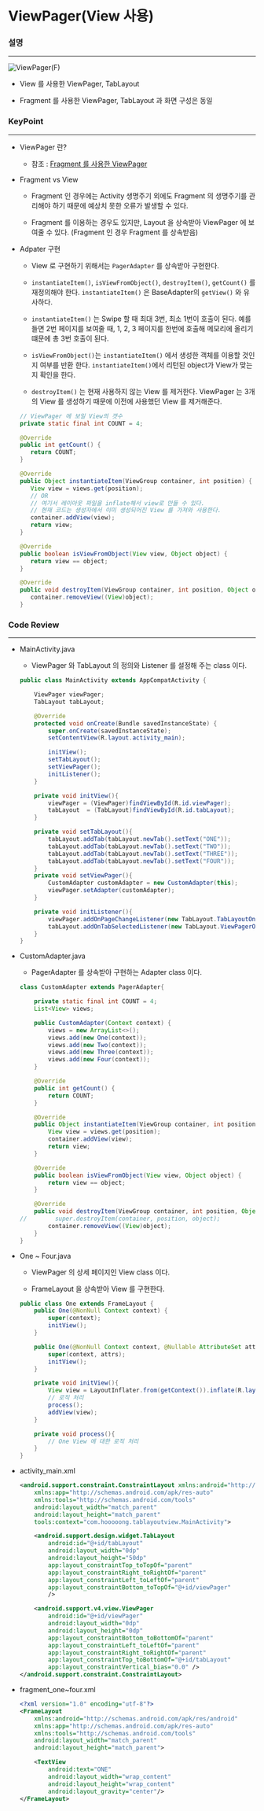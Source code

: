 # ViewPager(View 사용)

### 설명
____________________________________________________

![ViewPager(F)](https://github.com/Hooooong/DAY18_ViewPager-F-/blob/master/image/ViewPager.gif)

- View 를 사용한 ViewPager, TabLayout

- Fragment 를 사용한 ViewPager, TabLayout 과 화면 구성은 동일

### KeyPoint
____________________________________________________

- ViewPager 란?

  - 참조 : [Fragment 를 사용한 ViewPager](https://github.com/Hooooong/DAY18_ViewPager-F-)

- Fragment vs View

  - Fragment 인 경우에는 Activity 생명주기 외에도 Fragment 의 생명주기를 관리해야 하기 때문에 예상치 못한 오류가 발생할 수 있다.

  - Fragment 를 이용하는 경우도 있지만, Layout 을 상속받아 ViewPager 에 보여줄 수 있다. (Fragment 인 경우 Fragment 를 상속받음)

- Adpater 구현

  - View 로 구현하기 위해서는 `PagerAdapter` 를 상속받아 구현한다.

  - `instantiateItem()`, `isViewFromObject()`, `destroyItem()`, `getCount()` 를 재정의해야 한다. `instantiateItem()` 은 BaseAdapter의 `getView()` 와 유사하다.

  - `instantiateItem()` 는 Swipe 할 때 최대 3번, 최소 1번이 호출이 된다. 예를 들면 2번 페이지를 보여줄 때, 1, 2, 3 페이지를 한번에 호출해 메모리에 올리기 떄문에 총 3번 호출이 된다.

  - `isViewFromObject()`는 `instantiateItem()` 에서 생성한 객체를 이용할 것인지 여부를 반환 한다. `instantiateItem()`에서 리턴된 object가 View가 맞는지 확인을 한다.

  - `destroyItem()` 는 현재 사용하지 않는 View 를 제거한다. ViewPager 는 3개의 View 를 생성하기 때문에 이전에 사용했던 View 를 제거해준다.

  ```java
  // ViewPager 에 보일 View의 갯수
  private static final int COUNT = 4;

  @Override
  public int getCount() {
     return COUNT;
  }

  @Override
  public Object instantiateItem(ViewGroup container, int position) {
     View view = views.get(position);
     // OR
     // 여기서 레이아웃 파일을 inflate해서 view로 만들 수 있다.
     // 현재 코드는 생성자에서 이미 생성되어진 View 를 가져와 사용한다.
     container.addView(view);
     return view;
  }

  @Override
  public boolean isViewFromObject(View view, Object object) {
     return view == object;
  }

  @Override
  public void destroyItem(ViewGroup container, int position, Object object) {
     container.removeView((View)object);
  }  
  ```

### Code Review
____________________________________________________

- MainActivity.java

  - ViewPager 와 TabLayout 의 정의와 Listener 를 설정해 주는 class 이다.

  ```java
  public class MainActivity extends AppCompatActivity {

      ViewPager viewPager;
      TabLayout tabLayout;

      @Override
      protected void onCreate(Bundle savedInstanceState) {
          super.onCreate(savedInstanceState);
          setContentView(R.layout.activity_main);

          initView();
          setTabLayout();
          setViewPager();
          initListener();
      }

      private void initView(){
          viewPager = (ViewPager)findViewById(R.id.viewPager);
          tabLayout  = (TabLayout)findViewById(R.id.tabLayout);
      }

      private void setTabLayout(){
          tabLayout.addTab(tabLayout.newTab().setText("ONE"));
          tabLayout.addTab(tabLayout.newTab().setText("TWO"));
          tabLayout.addTab(tabLayout.newTab().setText("THREE"));
          tabLayout.addTab(tabLayout.newTab().setText("FOUR"));
      }
      private void setViewPager(){
          CustomAdapter customAdapter = new CustomAdapter(this);
          viewPager.setAdapter(customAdapter);
      }

      private void initListener(){
          viewPager.addOnPageChangeListener(new TabLayout.TabLayoutOnPageChangeListener(tabLayout));
          tabLayout.addOnTabSelectedListener(new TabLayout.ViewPagerOnTabSelectedListener(viewPager));
      }
  }
  ```

- CustomAdapter.java

  - PagerAdapter 를 상속받아 구현하는 Adapter class 이다.

  ```java
  class CustomAdapter extends PagerAdapter{

      private static final int COUNT = 4;
      List<View> views;

      public CustomAdapter(Context context) {
          views = new ArrayList<>();
          views.add(new One(context));
          views.add(new Two(context));
          views.add(new Three(context));
          views.add(new Four(context));
      }

      @Override
      public int getCount() {
          return COUNT;
      }

      @Override
      public Object instantiateItem(ViewGroup container, int position) {
          View view = views.get(position);
          container.addView(view);
          return view;
      }

      @Override
      public boolean isViewFromObject(View view, Object object) {
          return view == object;
      }

      @Override
      public void destroyItem(ViewGroup container, int position, Object object) {
  //        super.destroyItem(container, position, object);
          container.removeView((View)object);
      }
  }  
  ```

- One ~ Four.java

  - ViewPager 의 상세 페이지인 View class 이다.

  - FrameLayout 을 상속받아 View 를 구현한다.

  ```java
  public class One extends FrameLayout {
      public One(@NonNull Context context) {
          super(context);
          initView();
      }

      public One(@NonNull Context context, @Nullable AttributeSet attrs) {
          super(context, attrs);
          initView();
      }

      private void initView(){
          View view = LayoutInflater.from(getContext()).inflate(R.layout.fragment_one, null);
          // 로직 처리
          process();
          addView(view);
      }

      private void process(){
          // One View 에 대한 로직 처리   
      }
  }
  ```

- activity_main.xml

  ```xml
  <android.support.constraint.ConstraintLayout xmlns:android="http://schemas.android.com/apk/res/android"
      xmlns:app="http://schemas.android.com/apk/res-auto"
      xmlns:tools="http://schemas.android.com/tools"
      android:layout_width="match_parent"
      android:layout_height="match_parent"
      tools:context="com.hooooong.tablayoutview.MainActivity">

      <android.support.design.widget.TabLayout
          android:id="@+id/tabLayout"
          android:layout_width="0dp"
          android:layout_height="50dp"
          app:layout_constraintTop_toTopOf="parent"
          app:layout_constraintRight_toRightOf="parent"
          app:layout_constraintLeft_toLeftOf="parent"
          app:layout_constraintBottom_toTopOf="@+id/viewPager"
          />

      <android.support.v4.view.ViewPager
          android:id="@+id/viewPager"
          android:layout_width="0dp"
          android:layout_height="0dp"
          app:layout_constraintBottom_toBottomOf="parent"
          app:layout_constraintLeft_toLeftOf="parent"
          app:layout_constraintRight_toRightOf="parent"
          app:layout_constraintTop_toBottomOf="@+id/tabLayout"
          app:layout_constraintVertical_bias="0.0" />
  </android.support.constraint.ConstraintLayout>
  ```

- fragment_one~four.xml

    ```xml
    <?xml version="1.0" encoding="utf-8"?>
    <FrameLayout
        xmlns:android="http://schemas.android.com/apk/res/android"
        xmlns:app="http://schemas.android.com/apk/res-auto"
        xmlns:tools="http://schemas.android.com/tools"
        android:layout_width="match_parent"
        android:layout_height="match_parent">

        <TextView
            android:text="ONE"
            android:layout_width="wrap_content"
            android:layout_height="wrap_content"
            android:layout_gravity="center"/>
    </FrameLayout>
    ```
